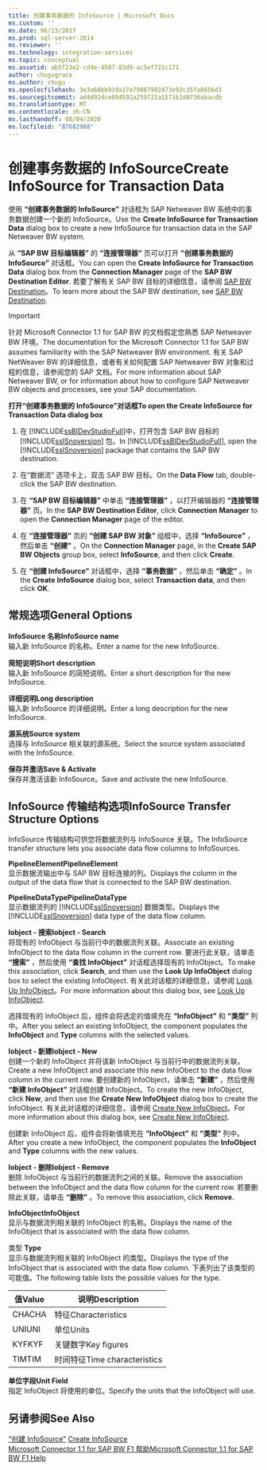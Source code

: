 ```yaml
---
title: 创建事务数据的 InfoSource | Microsoft Docs
ms.custom: ''
ms.date: 06/13/2017
ms.prod: sql-server-2014
ms.reviewer: ''
ms.technology: integration-services
ms.topic: conceptual
ms.assetid: ab5f23e2-cd4e-4507-83d9-ac5ef721c171
author: chugugrace
ms.author: chugu
ms.openlocfilehash: 3e3a60bb93da17e79087982473e92c35fa0856d3
ms.sourcegitcommit: ad4d92dce894592a259721a1571b1d8736abacdb
ms.translationtype: MT
ms.contentlocale: zh-CN
ms.lasthandoff: 08/04/2020
ms.locfileid: "87682988"
---
```

# <a name="create-infosource-for-transaction-data"></a><span data-ttu-id="e062f-102">创建事务数据的 InfoSource</span><span class="sxs-lookup"><span data-stu-id="e062f-102">Create InfoSource for Transaction Data</span></span>
  <span data-ttu-id="e062f-103">使用 **“创建事务数据的 InfoSource”** 对话框为 SAP Netweaver BW 系统中的事务数据创建一个新的 InfoSource。</span><span class="sxs-lookup"><span data-stu-id="e062f-103">Use the **Create InfoSource for Transaction Data** dialog box to create a new InfoSource for transaction data in the SAP Netweaver BW system.</span></span>  
  
 <span data-ttu-id="e062f-104">从 **“SAP BW 目标编辑器”** 的 **“连接管理器”** 页可以打开 **“创建事务数据的 InfoSource”** 对话框。</span><span class="sxs-lookup"><span data-stu-id="e062f-104">You can open the **Create InfoSource for Transaction Data** dialog box from the **Connection Manager** page of the **SAP BW Destination Editor**.</span></span> <span data-ttu-id="e062f-105">若要了解有关 SAP BW 目标的详细信息，请参阅 [SAP BW Destination](sap-bw-destination.md)。</span><span class="sxs-lookup"><span data-stu-id="e062f-105">To learn more about the SAP BW destination, see [SAP BW Destination](sap-bw-destination.md).</span></span>  
  
> [!IMPORTANT]  
>  <span data-ttu-id="e062f-106">针对 Microsoft Connector 1.1 for SAP BW 的文档假定您熟悉 SAP Netweaver BW 环境。</span><span class="sxs-lookup"><span data-stu-id="e062f-106">The documentation for the Microsoft Connector 1.1 for SAP BW assumes familiarity with the SAP Netweaver BW environment.</span></span> <span data-ttu-id="e062f-107">有关 SAP NetWeaver BW 的详细信息，或者有关如何配置 SAP Netweaver BW 对象和过程的信息，请参阅您的 SAP 文档。</span><span class="sxs-lookup"><span data-stu-id="e062f-107">For more information about SAP Netweaver BW, or for information about how to configure SAP Netweaver BW objects and processes, see your SAP documentation.</span></span>  
  
 <span data-ttu-id="e062f-108">**打开“创建事务数据的 InfoSource”对话框**</span><span class="sxs-lookup"><span data-stu-id="e062f-108">**To open the Create InfoSource for Transaction Data dialog box**</span></span>  
  
1.  <span data-ttu-id="e062f-109">在 [!INCLUDE[ssBIDevStudioFull](../../includes/ssbidevstudiofull-md.md)]中，打开包含 SAP BW 目标的 [!INCLUDE[ssISnoversion](../../includes/ssisnoversion-md.md)] 包。</span><span class="sxs-lookup"><span data-stu-id="e062f-109">In [!INCLUDE[ssBIDevStudioFull](../../includes/ssbidevstudiofull-md.md)], open the [!INCLUDE[ssISnoversion](../../includes/ssisnoversion-md.md)] package that contains the SAP BW destination.</span></span>  
  
2.  <span data-ttu-id="e062f-110">在“数据流”  选项卡上，双击 SAP BW 目标。</span><span class="sxs-lookup"><span data-stu-id="e062f-110">On the **Data Flow** tab, double-click the SAP BW destination.</span></span>  
  
3.  <span data-ttu-id="e062f-111">在 **“SAP BW 目标编辑器”** 中单击 **“连接管理器”** ，以打开编辑器的 **“连接管理器”** 页。</span><span class="sxs-lookup"><span data-stu-id="e062f-111">In the **SAP BW Destination Editor**, click **Connection Manager** to open the **Connection Manager** page of the editor.</span></span>  
  
4.  <span data-ttu-id="e062f-112">在 **“连接管理器”** 页的 **“创建 SAP BW 对象”** 组框中，选择 **“InfoSource”** ，然后单击 **“创建”** 。</span><span class="sxs-lookup"><span data-stu-id="e062f-112">On the **Connection Manager** page, in the **Create SAP BW Objects** group box, select **InfoSource**, and then click **Create**.</span></span>  
  
5.  <span data-ttu-id="e062f-113">在 **“创建 InfoSource”** 对话框中，选择 **“事务数据”** ，然后单击 **“确定”** 。</span><span class="sxs-lookup"><span data-stu-id="e062f-113">In the **Create InfoSource** dialog box, select **Transaction data**, and then click **OK**.</span></span>  
  
## <a name="general-options"></a><span data-ttu-id="e062f-114">常规选项</span><span class="sxs-lookup"><span data-stu-id="e062f-114">General Options</span></span>  
 <span data-ttu-id="e062f-115">**InfoSource 名称**</span><span class="sxs-lookup"><span data-stu-id="e062f-115">**InfoSource name**</span></span>  
 <span data-ttu-id="e062f-116">输入新 InfoSource 的名称。</span><span class="sxs-lookup"><span data-stu-id="e062f-116">Enter a name for the new InfoSource.</span></span>  
  
 <span data-ttu-id="e062f-117">**简短说明**</span><span class="sxs-lookup"><span data-stu-id="e062f-117">**Short description**</span></span>  
 <span data-ttu-id="e062f-118">输入新 InfoSource 的简短说明。</span><span class="sxs-lookup"><span data-stu-id="e062f-118">Enter a short description for the new InfoSource.</span></span>  
  
 <span data-ttu-id="e062f-119">**详细说明**</span><span class="sxs-lookup"><span data-stu-id="e062f-119">**Long description**</span></span>  
 <span data-ttu-id="e062f-120">输入新 InfoSource 的详细说明。</span><span class="sxs-lookup"><span data-stu-id="e062f-120">Enter a long description for the new InfoSource.</span></span>  
  
 <span data-ttu-id="e062f-121">**源系统**</span><span class="sxs-lookup"><span data-stu-id="e062f-121">**Source system**</span></span>  
 <span data-ttu-id="e062f-122">选择与 InfoSource 相关联的源系统。</span><span class="sxs-lookup"><span data-stu-id="e062f-122">Select the source system associated with the InfoSource.</span></span>  
  
 <span data-ttu-id="e062f-123">**保存并激活**</span><span class="sxs-lookup"><span data-stu-id="e062f-123">**Save & Activate**</span></span>  
 <span data-ttu-id="e062f-124">保存并激活该新 InfoSource。</span><span class="sxs-lookup"><span data-stu-id="e062f-124">Save and activate the new InfoSource.</span></span>  
  
## <a name="infosource-transfer-structure-options"></a><span data-ttu-id="e062f-125">InfoSource 传输结构选项</span><span class="sxs-lookup"><span data-stu-id="e062f-125">InfoSource Transfer Structure Options</span></span>  
 <span data-ttu-id="e062f-126">InfoSource 传输结构可供您将数据流列与 InfoSource 关联。</span><span class="sxs-lookup"><span data-stu-id="e062f-126">The InfoSource transfer structure lets you associate data flow columns to InfoSources.</span></span>  
  
 <span data-ttu-id="e062f-127">**PipelineElement**</span><span class="sxs-lookup"><span data-stu-id="e062f-127">**PipelineElement**</span></span>  
 <span data-ttu-id="e062f-128">显示数据流输出中与 SAP BW 目标连接的列。</span><span class="sxs-lookup"><span data-stu-id="e062f-128">Displays the column in the output of the data flow that is connected to the SAP BW destination.</span></span>  
  
 <span data-ttu-id="e062f-129">**PipelineDataType**</span><span class="sxs-lookup"><span data-stu-id="e062f-129">**PipelineDataType**</span></span>  
 <span data-ttu-id="e062f-130">显示数据流列的 [!INCLUDE[ssISnoversion](../../includes/ssisnoversion-md.md)] 数据类型。</span><span class="sxs-lookup"><span data-stu-id="e062f-130">Displays the [!INCLUDE[ssISnoversion](../../includes/ssisnoversion-md.md)] data type of the data flow column.</span></span>  
  
 <span data-ttu-id="e062f-131">**Iobject - 搜索**</span><span class="sxs-lookup"><span data-stu-id="e062f-131">**Iobject - Search**</span></span>  
 <span data-ttu-id="e062f-132">将现有的 InfoObject 与当前行中的数据流列关联。</span><span class="sxs-lookup"><span data-stu-id="e062f-132">Associate an existing InfoObject to the data flow column in the current row.</span></span> <span data-ttu-id="e062f-133">要进行此关联，请单击 **“搜索”** ，然后使用 **“查找 InfoObject”** 对话框选择现有的 InfoObject。</span><span class="sxs-lookup"><span data-stu-id="e062f-133">To make this association, click **Search**, and then use the **Look Up InfoObject** dialog box to select the existing InfoObject.</span></span> <span data-ttu-id="e062f-134">有关此对话框的详细信息，请参阅 [Look Up InfoObject](look-up-infoobject.md)。</span><span class="sxs-lookup"><span data-stu-id="e062f-134">For more information about this dialog box, see [Look Up InfoObject](look-up-infoobject.md).</span></span>  
  
 <span data-ttu-id="e062f-135">选择现有的 InfoObject 后，组件会将选定的值填充在 **“InfoObject”** 和 **“类型”** 列中。</span><span class="sxs-lookup"><span data-stu-id="e062f-135">After you select an existing InfoObject, the component populates the **InfoObject** and **Type** columns with the selected values.</span></span>  
  
 <span data-ttu-id="e062f-136">**Iobject - 新建**</span><span class="sxs-lookup"><span data-stu-id="e062f-136">**Iobject - New**</span></span>  
 <span data-ttu-id="e062f-137">创建一个新的 InfoObject 并将该新 InfoObject 与当前行中的数据流列关联。</span><span class="sxs-lookup"><span data-stu-id="e062f-137">Create a new InfoObject and associate this new InfoObect to the data flow column in the current row.</span></span> <span data-ttu-id="e062f-138">要创建新的 InfoObject，请单击 **“新建”** ，然后使用 **“新建 InfoObject”** 对话框创建 InfoObject。</span><span class="sxs-lookup"><span data-stu-id="e062f-138">To create the new InfoObject, click **New**, and then use the **Create New InfoObject** dialog box to create the InfoObject.</span></span> <span data-ttu-id="e062f-139">有关此对话框的详细信息，请参阅 [Create New InfoObject](create-new-infoobject.md)。</span><span class="sxs-lookup"><span data-stu-id="e062f-139">For more information about this dialog box, see [Create New InfoObject](create-new-infoobject.md).</span></span>  
  
 <span data-ttu-id="e062f-140">创建新 InfoObject 后，组件会将新值填充在 **“InfoObject”** 和 **“类型”** 列中。</span><span class="sxs-lookup"><span data-stu-id="e062f-140">After you create a new InfoObject, the component populates the **InfoObject** and **Type** columns with the new values.</span></span>  
  
 <span data-ttu-id="e062f-141">**Iobject - 删除**</span><span class="sxs-lookup"><span data-stu-id="e062f-141">**Iobject - Remove**</span></span>  
 <span data-ttu-id="e062f-142">删除 InfoObject 与当前行的数据流列之间的关联。</span><span class="sxs-lookup"><span data-stu-id="e062f-142">Remove the association between the InfoObject and the data flow column for the current row.</span></span> <span data-ttu-id="e062f-143">若要删除此关联，请单击 **“删除”** 。</span><span class="sxs-lookup"><span data-stu-id="e062f-143">To remove this association, click **Remove**.</span></span>  
  
 <span data-ttu-id="e062f-144">**InfoObject**</span><span class="sxs-lookup"><span data-stu-id="e062f-144">**InfoObject**</span></span>  
 <span data-ttu-id="e062f-145">显示与数据流列相关联的 InfoObject 的名称。</span><span class="sxs-lookup"><span data-stu-id="e062f-145">Displays the name of the InfoObject that is associated with the data flow column.</span></span>  
  
 <span data-ttu-id="e062f-146">类型 </span><span class="sxs-lookup"><span data-stu-id="e062f-146">**Type**</span></span>  
 <span data-ttu-id="e062f-147">显示与数据流列相关联的 InfoObject 的类型。</span><span class="sxs-lookup"><span data-stu-id="e062f-147">Displays the type of the InfoObject that is associated with the data flow column.</span></span> <span data-ttu-id="e062f-148">下表列出了该类型的可能值。</span><span class="sxs-lookup"><span data-stu-id="e062f-148">The following table lists the possible values for the type.</span></span>  
  
|<span data-ttu-id="e062f-149">值</span><span class="sxs-lookup"><span data-stu-id="e062f-149">Value</span></span>|<span data-ttu-id="e062f-150">说明</span><span class="sxs-lookup"><span data-stu-id="e062f-150">Description</span></span>|  
|-----------|-----------------|  
|<span data-ttu-id="e062f-151">CHA</span><span class="sxs-lookup"><span data-stu-id="e062f-151">CHA</span></span>|<span data-ttu-id="e062f-152">特征</span><span class="sxs-lookup"><span data-stu-id="e062f-152">Characteristics</span></span>|  
|<span data-ttu-id="e062f-153">UNI</span><span class="sxs-lookup"><span data-stu-id="e062f-153">UNI</span></span>|<span data-ttu-id="e062f-154">单位</span><span class="sxs-lookup"><span data-stu-id="e062f-154">Units</span></span>|  
|<span data-ttu-id="e062f-155">KYF</span><span class="sxs-lookup"><span data-stu-id="e062f-155">KYF</span></span>|<span data-ttu-id="e062f-156">关键数字</span><span class="sxs-lookup"><span data-stu-id="e062f-156">Key figures</span></span>|  
|<span data-ttu-id="e062f-157">TIM</span><span class="sxs-lookup"><span data-stu-id="e062f-157">TIM</span></span>|<span data-ttu-id="e062f-158">时间特征</span><span class="sxs-lookup"><span data-stu-id="e062f-158">Time characteristics</span></span>|  
  
 <span data-ttu-id="e062f-159">**单位字段**</span><span class="sxs-lookup"><span data-stu-id="e062f-159">**Unit Field**</span></span>  
 <span data-ttu-id="e062f-160">指定 InfoObject 将使用的单位。</span><span class="sxs-lookup"><span data-stu-id="e062f-160">Specify the units that the InfoObject will use.</span></span>  
  
## <a name="see-also"></a><span data-ttu-id="e062f-161">另请参阅</span><span class="sxs-lookup"><span data-stu-id="e062f-161">See Also</span></span>  
 <span data-ttu-id="e062f-162">[“创建 InfoSource”](create-infosource.md) </span><span class="sxs-lookup"><span data-stu-id="e062f-162">[Create InfoSource](create-infosource.md) </span></span>  
 [<span data-ttu-id="e062f-163">Microsoft Connector 1.1 for SAP BW F1 帮助</span><span class="sxs-lookup"><span data-stu-id="e062f-163">Microsoft Connector 1.1 for SAP BW F1 Help</span></span>](../microsoft-connector-for-sap-bw-f1-help.md)  
  
  
